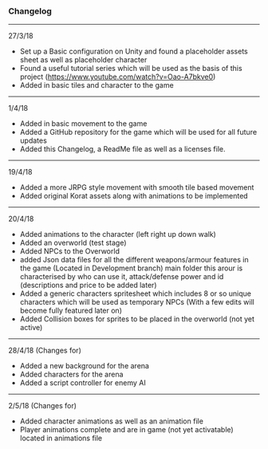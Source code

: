 ### Changelog ###

--------------------------------------------
27/3/18

- Set up a Basic configuration on Unity and found a placeholder assets sheet as well as placeholder character
- Found a useful tutorial series which will be used as the basis of this project (https://www.youtube.com/watch?v=Oao-A7bkve0)
- Added in basic tiles and character to the game

--------------------------------------------
1/4/18

- Added in basic movement to the game
- Added a GitHub repository for the game which will be used for all future updates
- Added this Changelog, a ReadMe file as well as a licenses file.

--------------------------------------------
19/4/18

- Added a more JRPG style movement with smooth tile based movement
- Added original Korat assets along with animations to be implemented

--------------------------------------------
20/4/18

- Added animations to the character (left right up down walk)
- Added an overworld (test stage)
- Added NPCs to the Overworld
- added Json data files for all the different weapons/armour features in the game (Located in Development branch) main folder
this arour is characterised by who can use it, attack/defense power and id (descriptions and price to be added later)
- Added a generic characters spritesheet which includes 8 or so unique characters which will be used as temporary NPCs
(With a few edits will become fully featured later on)
- Added Collision boxes for sprites to be placed in the overworld (not yet active)

--------------------------------------------
28/4/18 (Changes for)

- Added a new background for the arena
- Added characters for the arena
- Added a script controller for enemy AI

--------------------------------------------
2/5/18 (Changes for)

- Added character animations as well as an animation file
- Player animations complete and are in game (not yet activatable) located in animations file
